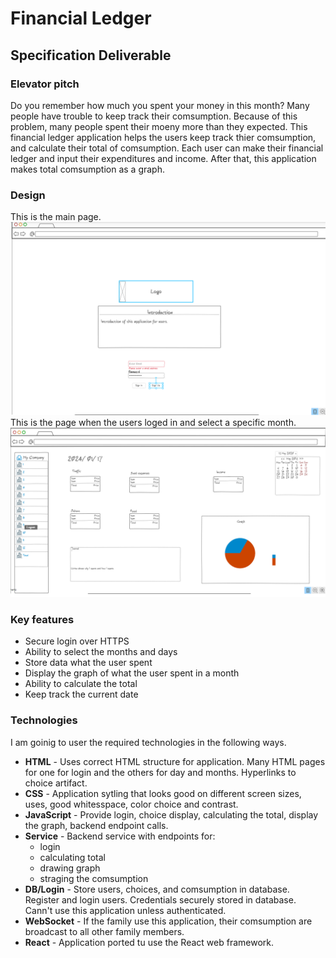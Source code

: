 # Financial Ledger

## Specification Deliverable

### Elevator pitch

Do you remember how much you spent your money in this month? Many people have trouble to keep track their comsumption. Because of this problem, many people spent their moeny more than they expected. This financial ledger application helps the users keep track thier comsumption, and calculate their total of comsumption. Each user can make their financial ledger and input their expenditures and income. After that, this application makes total comsumption as a graph.

### Design
This is the main page.
<br>
![Main page of this application](/main.png)
<br>
This is the page when the users loged in and select a specific month.
<br>
![Page1 of this application](/page1.png)

### Key features

* Secure login over HTTPS
* Ability to select the months and days
* Store data what the user spent
* Display the graph of what the user spent in a month
* Ability to calculate the total
* Keep track the current date

### Technologies

I am goinig to user the required technologies in the following ways.

* **HTML** - Uses correct HTML structure for application. Many HTML pages for one for login and the others for day and months. Hyperlinks to choice artifact.
* **CSS** - Application sytling that looks good on different screen sizes, uses, good whitesspace, color choice and contrast.
* **JavaScript** - Provide login, choice display, calculating the total, display the graph, backend endpoint calls.
* **Service** - Backend service with endpoints for:
    - login
    - calculating total
    - drawing graph
    - straging the comsumption
* **DB/Login** - Store users, choices, and comsumption in database. Register and login users. Credentials securely stored in database. Cann't use this application unless authenticated.
* **WebSocket** -  If the family use this application, their comsumption are broadcast to all other family members.
* **React** - Application ported tu use the React web framework.



